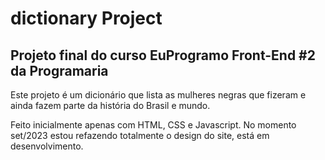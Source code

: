 ﻿# dictionary Project
## Projeto final do curso EuProgramo Front-End #2 da Programaria

Este projeto é um dicionário que lista as mulheres negras que fizeram e ainda fazem parte da história do Brasil e mundo.

Feito inicialmente apenas com HTML, CSS e Javascript.
No momento set/2023 estou refazendo totalmente o design do site, está em desenvolvimento.
